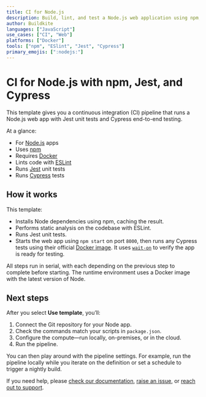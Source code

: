```yaml
---
title: CI for Node.js
description: Build, lint, and test a Node.js web application using npm, ESLint, Jest, and Cypress.
author: Buildkite
languages: ["JavaScript"]
use_cases: ["CI", "Web"]
platforms: ["Docker"]
tools: ["npm", "ESlint", "Jest", "Cypress"]
primary_emojis: [":nodejs:"]
---
```


# CI for Node.js with npm, Jest, and Cypress

This template gives you a continuous integration (CI) pipeline that runs a Node.js web app with Jest unit tests and Cypress end-to-end testing.

At a glance:

- For [Node.js](https://nodejs.org) apps
- Uses [npm](https://www.npmjs.com/)
- Requires [Docker](https://docs.docker.com/get-docker/)
- Lints code with [ESLint](https://eslint.org/)
- Runs [Jest](https://jestjs.io/) unit tests
- Runs [Cypress](https://www.cypress.io/) tests

## How it works

This template:

- Installs Node dependencies using npm, caching the result.
- Performs static analysis on the codebase with ESLint.
- Runs Jest unit tests.
- Starts the web app using `npm start` on port `8000`, then runs any Cypress tests using their official [Docker image](https://github.com/cypress-io/cypress-docker-images). It uses [`wait-on`](https://www.npmjs.com/package/wait-on) to verify the app is ready for testing.

All steps run in serial, with each depending on the previous step to complete before starting. The runtime environment uses a Docker image with the latest version of Node.

## Next steps

After you select **Use template**, you’ll:

1. Connect the Git repository for your Node app.
2. Check the commands match your scripts in `package.json`.
3. Configure the compute—run locally, on-premises, or in the cloud.
4. Run the pipeline.

You can then play around with the pipeline settings. For example, run the pipeline locally while you iterate on the definition or set a schedule to trigger a nightly build.

If you need help, please [check our documentation](https://buildkite.com/docs/pipelines/configuration-overview), [raise an issue](https://github.com/buildkite/templates/issues), or [reach out to support](https://buildkite.com/support).
